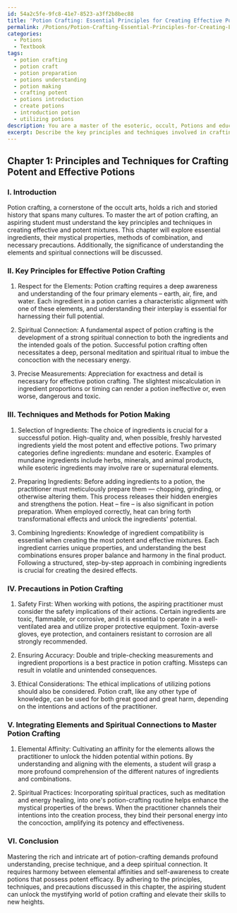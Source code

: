 ```yaml
---
id: 54a2c5fe-9fc8-41e7-8523-a3ff2b8bec88
title: 'Potion Crafting: Essential Principles for Creating Effective Potions'
permalink: /Potions/Potion-Crafting-Essential-Principles-for-Creating-Effective-Potions/
categories:
  - Potions
  - Textbook
tags:
  - potion crafting
  - potion craft
  - potion preparation
  - potions understanding
  - potion making
  - crafting potent
  - potions introduction
  - create potions
  - introduction potion
  - utilizing potions
description: You are a master of the esoteric, occult, Potions and education, you have written many textbooks on the subject in ways that provide students with rich and deep understanding of the subject. You are being asked to write textbook-like sections on a topic and you do it with full context, explainability, and reliability in accuracy to the true facts of the topic at hand, in a textbook style that a student would easily be able to learn from, in a rich, engaging, and contextual way. Always include relevant context (such as formulas and history), related concepts, and in a way that someone can gain deep insights from.
excerpt: Describe the key principles and techniques involved in crafting potent and effective potions in the world of the occult. Provide information on important ingredients, the significance of combining these elements, how to harness their mystical properties, and precautions that should be taken while working with potions. Additionally, explain the significance of understanding the elements and the spiritual connections required to master potion crafting for an aspiring potion-maker or student of the occult.
---
```

## Chapter 1: Principles and Techniques for Crafting Potent and Effective Potions

### I. Introduction

Potion crafting, a cornerstone of the occult arts, holds a rich and storied history that spans many cultures. To master the art of potion crafting, an aspiring student must understand the key principles and techniques in creating effective and potent mixtures. This chapter will explore essential ingredients, their mystical properties, methods of combination, and necessary precautions. Additionally, the significance of understanding the elements and spiritual connections will be discussed.

### II. Key Principles for Effective Potion Crafting

1. Respect for the Elements: Potion crafting requires a deep awareness and understanding of the four primary elements – earth, air, fire, and water. Each ingredient in a potion carries a characteristic alignment with one of these elements, and understanding their interplay is essential for harnessing their full potential.

2. Spiritual Connection: A fundamental aspect of potion crafting is the development of a strong spiritual connection to both the ingredients and the intended goals of the potion. Successful potion crafting often necessitates a deep, personal meditation and spiritual ritual to imbue the concoction with the necessary energy.

3. Precise Measurements: Appreciation for exactness and detail is necessary for effective potion crafting. The slightest miscalculation in ingredient proportions or timing can render a potion ineffective or, even worse, dangerous and toxic.

### III. Techniques and Methods for Potion Making

1. Selection of Ingredients: The choice of ingredients is crucial for a successful potion. High-quality and, when possible, freshly harvested ingredients yield the most potent and effective potions. Two primary categories define ingredients: mundane and esoteric. Examples of mundane ingredients include herbs, minerals, and animal products, while esoteric ingredients may involve rare or supernatural elements.

2. Preparing Ingredients: Before adding ingredients to a potion, the practitioner must meticulously prepare them — chopping, grinding, or otherwise altering them. This process releases their hidden energies and strengthens the potion. Heat – fire – is also significant in potion preparation. When employed correctly, heat can bring forth transformational effects and unlock the ingredients' potential.

3. Combining Ingredients: Knowledge of ingredient compatibility is essential when creating the most potent and effective mixtures. Each ingredient carries unique properties, and understanding the best combinations ensures proper balance and harmony in the final product. Following a structured, step-by-step approach in combining ingredients is crucial for creating the desired effects.

### IV. Precautions in Potion Crafting

1. Safety First: When working with potions, the aspiring practitioner must consider the safety implications of their actions. Certain ingredients are toxic, flammable, or corrosive, and it is essential to operate in a well-ventilated area and utilize proper protective equipment. Toxin-averse gloves, eye protection, and containers resistant to corrosion are all strongly recommended.

2. Ensuring Accuracy: Double and triple-checking measurements and ingredient proportions is a best practice in potion crafting. Missteps can result in volatile and unintended consequences.

3. Ethical Considerations: The ethical implications of utilizing potions should also be considered. Potion craft, like any other type of knowledge, can be used for both great good and great harm, depending on the intentions and actions of the practitioner.

### V. Integrating Elements and Spiritual Connections to Master Potion Crafting

1. Elemental Affinity: Cultivating an affinity for the elements allows the practitioner to unlock the hidden potential within potions. By understanding and aligning with the elements, a student will grasp a more profound comprehension of the different natures of ingredients and combinations.

2. Spiritual Practices: Incorporating spiritual practices, such as meditation and energy healing, into one's potion-crafting routine helps enhance the mystical properties of the brews. When the practitioner channels their intentions into the creation process, they bind their personal energy into the concoction, amplifying its potency and effectiveness.

### VI. Conclusion

Mastering the rich and intricate art of potion-crafting demands profound understanding, precise technique, and a deep spiritual connection. It requires harmony between elemental affinities and self-awareness to create potions that possess potent efficacy. By adhering to the principles, techniques, and precautions discussed in this chapter, the aspiring student can unlock the mystifying world of potion crafting and elevate their skills to new heights.
